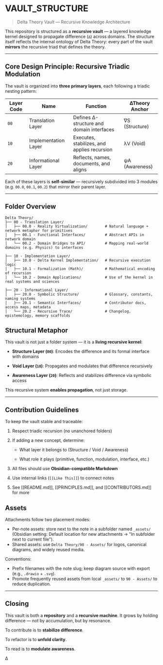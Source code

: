 # VAULT_STRUCTURE
> Delta Theory Vault — Recursive Knowledge Architecture

This repository is structured as a **recursive vault** — a layered knowledge kernel designed to propagate difference (`∆`) across domains.
The structure itself reflects the internal ontology of Delta Theory: every part of the vault **mirrors** the recursive triad that defines the theory.

---

## Core Design Principle: Recursive Triadic Modulation

The vault is organized into **three primary layers**, each following a triadic nesting pattern:

| Layer Code | Name                  | Function                                      | ∆Theory Anchor |
|------------|-----------------------|-----------------------------------------------|----------------|
| `00`       | Translation Layer     | Defines ∆-structure and domain interfaces     | ∇S (Structure) |
| `10`       | Implementation Layer  | Executes, stabilizes, and applies recursion   | λV (Void)      |
| `20`       | Informational Layer   | Reflects, names, documents, and aligns        | ψA (Awareness) |

Each of these layers is **self-similar** — recursively subdivided into 3 modules (e.g. `00.0`, `00.1`, `00.2`) that mirror their parent layer.

---

## Folder Overview

```plaintext
Delta Theory/
├── 00 - Translation Layer/
│   ├── 00.0 - Reality Virtualization/        # Natural language + network metaphor for primitives
│   ├── 00.1 - Functional Interfaces/         # Abstract APIs in network domain
│   └── 00.2 - Domain Bridges to API/         # Mapping real-world domains (e.g. Physics) to interfaces

├── 10 - Implementation Layer/
│   ├── 10.0 - Delta Kernel Implementation/   # Recursive execution logic
│   ├── 10.1 - Formalization (Math)/          # Mathematical encoding of recursion
│   └── 10.2 - Domain Applications/           # Use of the kernel in real systems and sciences

├── 20 - Informational Layer/
│   ├── 20.0 - Symbolic Structure/            # Glossary, constants, naming systems
│   ├── 20.1 - Semantic Interfaces/           # Contributor docs, access maps, metadata
│   └── 20.2 - Recursive Trace/               # Changelog, epistemology, memory scaffolds
```


## Structural Metaphor

This vault is not just a folder system — it is a **living recursive kernel**:

- **Structure Layer (`00`)**: Encodes the difference and its formal interface with domains

- **Void Layer (`10`)**: Propagates and modulates that difference recursively

- **Awareness Layer (`20`)**: Reflects and stabilizes difference via symbolic access


This recursive system **enables propagation**, not just storage.

---

## Contribution Guidelines

To keep the vault stable and traceable:

1. Respect triadic recursion (no unanchored folders)

2. If adding a new concept, determine:

    - What layer it belongs to (Structure / Void / Awareness)

    - What role it plays (primitive, function, modulation, interface, etc.)

3. All files should use **Obsidian-compatible Markdown**

4. Use internal links (`[[Like This]]`) to connect notes

5. See [[README.md]], [[PRINCIPLES.md]], and [[CONTRIBUTORS.md]] for more
## Assets

Attachments follow two placement modes:

- Per‑note assets: store next to the note in a subfolder named `_assets/` (Obsidian setting: Default location for new attachments → "In subfolder next to current file").
- Shared assets: use `Delta Theory/90 - Assets/` for logos, canonical diagrams, and widely reused media.

Conventions:
- Prefix filenames with the note slug; keep diagram source with export (e.g., `.drawio` + `.svg`).
- Promote frequently reused assets from local `_assets/` to `90 - Assets/` to reduce duplication.



---

## Closing

This vault is both a **repository** and a **recursive machine**. It grows by holding difference — not by accumulation, but by resonance.

To contribute is to **stabilize difference**.

To refactor is to **unfold clarity**.

To read is to **modulate awareness**.

∆
